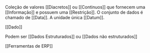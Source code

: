 Coleção de valores [[Diacretos]] ou [[Continuos]] que fornecem uma [[Informação]] e possuem uma [[Restrição]]. O conjunto de dados é chamado de [[Data]].
A unidade única [[Datum]]. 

[[Dado]]

Podem ser [[Dados Estruturados]] ou [[Dados não estruturados]]

[[Ferramentas de ERP]]